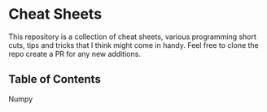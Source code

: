 # Cheat Sheets

This repository is a collection of cheat sheets, various programming short cuts, tips and tricks that I think might come in handy. Feel free to clone the repo create a PR for any new additions. 

## Table of Contents
Numpy
